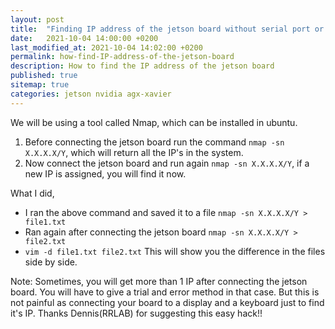 ```yaml
---
layout: post
title:  "Finding IP address of the jetson board without serial port or additional display"
date:   2021-10-04 14:00:00 +0200
last_modified_at: 2021-10-04 14:02:00 +0200
permalink: how-find-IP-address-of-the-jetson-board
description: How to find the IP address of the jetson board
published: true
sitemap: true
categories: jetson nvidia agx-xavier
---
```


We will be using a tool called Nmap, which can be installed in ubuntu.

1. Before connecting the jetson board run the command `nmap -sn X.X.X.X/Y`, which will return all the IP's in the system. 
2. Now connect the jetson board and run again `nmap -sn X.X.X.X/Y`, if a new IP is assigned, you will find it now. 

What I did, 
- I ran the above command and saved it to a file `nmap -sn X.X.X.X/Y > file1.txt`
- Ran again after connecting the jetson board `nmap -sn X.X.X.X/Y > file2.txt`
- `vim -d file1.txt file2.txt`
This will show you the difference in the files side by side.

Note: Sometimes, you will get more than 1 IP after connecting the jetson board. You will have to give a trial and error method in that case. But this is not painful
as connecting your board to a display and a keyboard just to find it's IP. Thanks Dennis(RRLAB) for suggesting this easy hack!!

